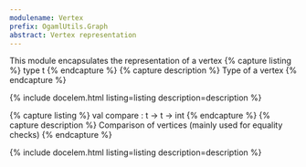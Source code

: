 ```yaml
---
modulename: Vertex 
prefix: OgamlUtils.Graph
abstract: Vertex representation
---
```



This module encapsulates the representation of a vertex
{% capture listing %}
type t
{% endcapture %}
{% capture description %}
Type of a vertex
{% endcapture %}

{% include docelem.html listing=listing description=description   %}

{% capture listing %}
val compare : t -> t -> int
{% endcapture %}
{% capture description %}
Comparison of vertices (mainly used for equality checks)
{% endcapture %}

{% include docelem.html listing=listing description=description   %}

